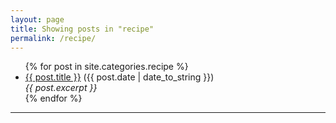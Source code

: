 ```yaml
---
layout: page
title: Showing posts in "recipe"
permalink: /recipe/
---
```


<ul>
  {% for post in site.categories.recipe %}
    <li><a href="/food{{ post.url }}">{{ post.title }}</a> ({{ post.date | date_to_string }})<br>
      <i>{{ post.excerpt }}</i>
    </li>
  {% endfor %}
</ul>
<hr>

